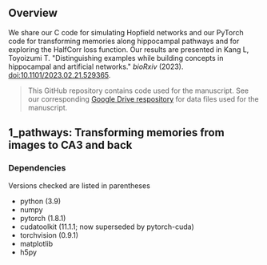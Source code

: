 ## Overview

We share our C code for simulating Hopfield networks and our PyTorch code for transforming memories along hippocampal pathways and for exploring the HalfCorr loss function. Our results are presented in Kang L, Toyoizumi T. "Distinguishing examples while building concepts in hippocampal and artificial networks." *bioRxiv* (2023). [doi:10.1101/2023.02.21.529365](https://doi.org/10.1101/2023.02.21.529365).

> This GitHub repository contains code used for the manuscript. See our corresponding [Google Drive respository](https://drive.google.com/drive/folders/1TF9FIyp5DXVFqlpFIC_PlJckuJgUu9mK?usp=sharing) for data files used for the manuscript.




## 1_pathways: Transforming memories from images to CA3 and back

### Dependencies

Versions checked are listed in parentheses
- python (3.9)
- numpy
- pytorch (1.8.1)
- cudatoolkit (11.1.1; now superseded by pytorch-cuda)
- torchvision (0.9.1)
- matplotlib
- h5py
